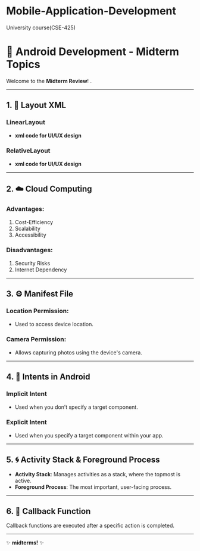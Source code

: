 # Mobile-Application-Development
University course(CSE-425)

# 📘 Android Development - Midterm Topics

Welcome to the **Midterm Review**! .

---

## 1. 📐 Layout XML

### LinearLayout
- **xml code for UI/UX design**

### RelativeLayout
- **xml code for UI/UX design**

---

## 2. ☁️ Cloud Computing

### Advantages:
1. Cost-Efficiency
2. Scalability
3. Accessibility

### Disadvantages:
1. Security Risks
2. Internet Dependency

---

## 3. ⚙️ Manifest File

### Location Permission:
- Used to access device location.

### Camera Permission:
- Allows capturing photos using the device's camera.

---

## 4. 🎯 Intents in Android

### Implicit Intent
- Used when you don’t specify a target component.

### Explicit Intent
- Used when you specify a target component within your app.

---

## 5. 🌀 Activity Stack & Foreground Process

- **Activity Stack**: Manages activities as a stack, where the topmost is active.
- **Foreground Process**: The most important, user-facing process.

---
## 6. 🔄 Callback Function

Callback functions are executed after a specific action is completed.

---

✨ **midterms!** ✨
      
  
